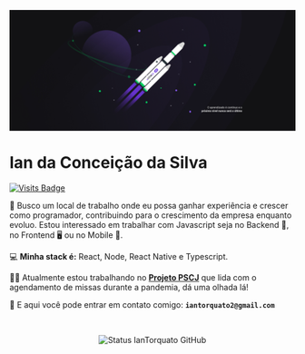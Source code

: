 <p align="center"> <img  align="center" src=" https://github.com/IanTorquato/IanTorquato/blob/master/1%20-%20NLW%20%2302%20-%202560x1080.jpg?raw=true"/> </p>

<h1> Ian da Conceição da Silva </h1>

[![Visits Badge](https://badges.pufler.dev/visits/IanTorquato/IanTorquato)](https://github.com/IanTorquato)

:office: Busco um local de trabalho onde eu possa ganhar experiência e crescer como programador, contribuindo para o crescimento da empresa enquanto evoluo.
Estou interessado em trabalhar com Javascript seja no Backend :file_folder:, no Frontend :desktop_computer: ou no Mobile :iphone:. <br/>

💻 **Minha stack é:** React, Node, React Native e Typescript.

:man_technologist: Atualmente estou trabalhando no **[Projeto PSCJ](https://github.com/IanTorquato/Projeto_PSCJ-Web)** que lida com o agendamento de missas durante a pandemia, dá uma olhada lá!

:speech_balloon: E aqui você pode entrar em contato comigo: **`iantorquato2@gmail.com`**

<br/>

<p align="center"><img src="https://github-readme-stats.vercel.app/api?username=IanTorquato&show_icons=true" alt="Status IanTorquato GitHub" /></p>
